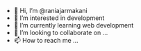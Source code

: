 - 👋 Hi, I’m @raniajarmakani
- 👀 I’m interested in development
- 🌱 I’m currently learning web development
- 💞️ I’m looking to collaborate on ...
- 📫 How to reach me ...

<!---
raniajarmakani/raniajarmakani is a ✨ special ✨ repository because its `README.md` (this file) appears on your GitHub profile.
You can click the Preview link to take a look at your changes.
--->
